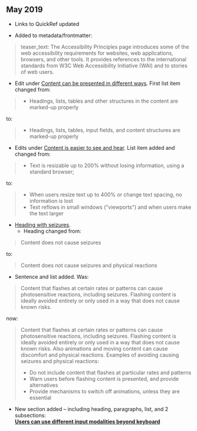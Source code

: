 ## May 2019

* Links to QuickRef updated

* Added to metadata/frontmatter:
> teaser_text: The Accessibility Principles page introduces some of the web accessibility requirements for websites, web applications, browsers, and other tools. It provides references to the international standards from W3C Web Accessibility Initiative (WAI) and to stories of web users.

* Edit under [Content can be presented in different ways]( https://www.w3.org/WAI/fundamentals/accessibility-principles/#adaptable). First list item changed from:
> * Headings, lists, tables and other structures in the content are marked-up properly

to:
> * Headings, lists, tables, input fields, and content structures are marked-up properly

* Edits under [Content is easier to see and hear](https://www.w3.org/WAI/fundamentals/accessibility-principles/#distinguishable). 
List item added and changed from:
> * Text is resizable up to 200% without losing information, using a standard browser;

to:
> * When users resize text up to 400% or change text spacing, no information is lost
> * Text reflows in small windows ("viewports") and when users make the text larger

* [Heading with seizures]( https://www.w3.org/WAI/fundamentals/accessibility-principles/#safe).
  * Heading changed from:
> Content does not cause seizures

to:
> Content does not cause seizures and physical reactions

  * Sentence and list added. Was:
> Content that flashes at certain rates or patterns can cause photosensitive reactions, including seizures. Flashing content is ideally avoided entirely or only used in a way that does not cause known risks.

now:
> Content that flashes at certain rates or patterns can cause photosensitive reactions, including seizures. Flashing content is ideally avoided entirely or only used in a way that does not cause known risks. Also animations and moving content can cause discomfort and physical reactions.
> Examples of avoiding causing seizures and physical reactions:
> - Do not include content that flashes at particular rates and patterns
> - Warn users before flashing content is presented, and provide alternatives
> - Provide mechanisms to switch off animations, unless they are essential

* New section added – including heading, paragraphs, list, and 2 subsections:<br>**[Users can use different input modalities beyond keyboard]( https://www.w3.org/WAI/fundamentals/accessibility-principles/#modalities)**
